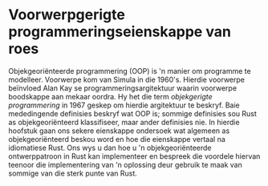 # Voorwerpgerigte programmeringseienskappe van roes

Objekgeoriënteerde programmering (OOP) is 'n manier om programme te modelleer. Voorwerpe kom van Simula in die 1960's. Hierdie voorwerpe beïnvloed Alan Kay se programmeringsargitektuur waarin voorwerpe boodskappe aan mekaar oordra. Hy het die term *objekgerigte programmering* in 1967 geskep om hierdie argitektuur te beskryf. Baie mededingende definisies beskryf wat OOP is; sommige definisies sou Rust as objekgeoriënteerd klassifiseer, maar ander definisies nie. In hierdie hoofstuk gaan ons sekere eienskappe ondersoek wat algemeen as objekgeoriënteerd beskou word en hoe die eienskappe vertaal na idiomatiese Rust. Ons wys u dan hoe u 'n objekgeoriënteerde ontwerppatroon in Rust kan implementeer en bespreek die voordele hiervan teenoor die implementering van 'n oplossing deur gebruik te maak van sommige van die sterk punte van Rust.
